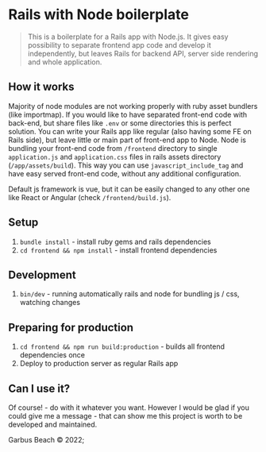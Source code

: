 # Rails with Node boilerplate
> This is a boilerplate for a Rails app with Node.js. It gives easy possibility to separate frontend app code and develop it independently, but leaves Rails for backend API, server side rendering and whole application.

## How it works
Majority of node modules are not working properly with ruby asset bundlers (like importmap). If you would like to have separated front-end code with back-end, but share files like `.env` or some directories this is perfect solution. You can write your Rails app like regular (also having some FE on Rails side), but leave little or main part of front-end app to Node. Node is bundling your front-end code from `/frontend` directory to single `application.js` and `application.css` files in rails assets directory (`/app/assets/build`). This way you can use `javascript_include_tag` and have easy served front-end code, without any additional configuration.

Default js framework is vue, but it can be easily changed to any other one like React or Angular (check `/frontend/build.js`).

## Setup
1. `bundle install` - install ruby gems and rails dependencies
2. `cd frontend && npm install` - install frontend dependencies

## Development
1. `bin/dev` - running automatically rails and node for bundling js / css, watching changes

## Preparing for production
1. `cd frontend && npm run build:production` - builds all frontend dependencies once
2. Deploy to production server as regular Rails app

## Can I use it?
Of course! - do with it whatever you want. However I would be glad if you could give me a message - that can show me this project is worth to be developed and maintained.

Garbus Beach © 2022;

